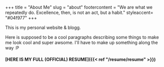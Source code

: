 +++
title = "About Me"
slug = "about"
footercontent = "We are what we repeatedly do. Excellence, then, is not an act, but a habit."
styleaccent= "#04f977"
+++

This is my personal website & blogg.

Here is supposed to be a cool paragraphs describing some things to make me look cool and super awsome. I'll have to make up something along the way :P

#### [HERE IS MY FULL (OFFICIAL) RESUME]({{< ref "/resume/resume" >}})
